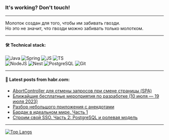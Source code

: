 ### It's working? Don't touch!

---
Молоток создан для того, чтобы им забивать гвозди. <br>
Но это не значит, что гвозди можно забивать только молотком.

---

#### 🛠️ Technical stack:

![Java](https://img.shields.io/badge/Java-informational?logo=Oracle&style=flat&logoColor=white&color=FF4500)
![Spring](https://img.shields.io/badge/SpringBoot-informational?logo=SpringBoot&style=flat&logoColor=white&color=6495ED)
![JS](https://img.shields.io/badge/JS-informational?logo=javaScript&style=flat&logoColor=black&color=F7Df1E)
![TS](https://img.shields.io/badge/TypeScript-informational?logo=typeScript&style=flat&logoColor=black&color=0667A8)  <br>
![NodeJS](https://img.shields.io/badge/NodeJS-informational?logo=node.js&style=flat&logoColor=white&color=43853D)
![Nest](https://img.shields.io/badge/NestJS-informational?logo=NestJS&style=flat&logoColor=white&color=red)
![PostgreSQL](https://img.shields.io/badge/PostgreSQL-informational?logo=PostgreSQL&style=flat&logoColor=white&color=DAA520)
![Git](https://img.shields.io/badge/Git-informational?logo=git&style=flat&logoColor=white&color=778899)

___

#### 💬 Latest posts from habr.com:

<!-- BLOG-POST-LIST:START -->
- [AbortController для отмены запросов при смене страницы &lpar;SPA&rpar;](https://habr.com/ru/articles/746740/?utm_source=habrahabr&utm_medium=rss&utm_campaign=746740)
- [Ближайшие бесплатные мероприятия по разработке &lpar;10 июля — 19 июля 2023&rpar;](https://habr.com/ru/articles/746728/?utm_source=habrahabr&utm_medium=rss&utm_campaign=746728)
- [Разбор небольшого приложения с анекдотами](https://habr.com/ru/articles/746726/?utm_source=habrahabr&utm_medium=rss&utm_campaign=746726)
- [Бардак в идеальном мире. Часть 1](https://habr.com/ru/articles/746706/?utm_source=habrahabr&utm_medium=rss&utm_campaign=746706)
- [Строим свой SSO. Часть 2: PostgreSQL и ролевая модель](https://habr.com/ru/articles/746698/?utm_source=habrahabr&utm_medium=rss&utm_campaign=746698)
<!-- BLOG-POST-LIST:END -->

---
[![Top Langs](https://github-readme-stats-git-master-advtsetting-gmailcom.vercel.app/api/top-langs/?username=zloylis&langs_count=10&hide_title=false&title_color=e6edf3&size_weight=0.5&count_weight=0.5&layout=compact&hide_border=true&theme=dracula)](https://github.com/zloylis)

<!-- ![GitHub stats](https://github-readme-stats-git-master-advtsetting-gmailcom.vercel.app/api?username=zloylis&show_icons=true&hide_border=true&theme=dracula&hide_title=true&include_all_commits=true&count_private=true&hide=contribs&hide_rank=true) -->
